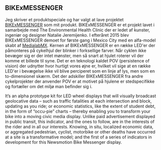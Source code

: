 ## BIKExMESSENGER

Jeg skriver et produktspeciale og har valgt at lave projektet [BIKExMESSENGER](http://www.environmentalhealthclinic.net/portfolio_page/bike-messenger/) som mit produkt. BIKExMESSENGER er et projekt lavet i samarbejde med The Environmental Health Clinic der er ledet af kunster, ingeniør og designer Natalie Jeremijenko. I efteråret 2015 blev BIKExMESSENGER demoet for første gang i Mexico City med en alfa-model skabt af [MedialabMX](https://www.facebook.com/medialabMX/). Kernen af BIKExMESSENGER er en række LED'er der påmonteres på cykelhjul der blinker i forksellige farver. Når cyklen ikke bevæger sig er der intet mønster, men så snart at hjulet roterer vil der komme et billede til syne. Det er en teknologi kaldet POV (persistence of vision) der udnytter hvor hurtigt vores øjne er, hvilket vil sige at en række LED'er i bevægelse ikke vil blive perciperet som en linje af lys, men som en to-dimensionel skærm. Det der adskiller BIKExMESSENGER fra andre cykelprojekter der anvender POV er at motivet på hjulene er stedspecifikke og fortæller om det miljø man befinder sig i. 




It’s an alpha prototype kit for LED wheel displays that will visually broadcast geolocative data – such as traffic fatalities at each intersection and block, updating as you ride; or economic statistics, like the extent of student debt, in the form of “occu-pie” charts – thereby enabling you to transform your bike into a moving civic media display.
Unlike paid advertisement displayed in public transit, this indicator, and the ones to follow, are in the interests of the rider and in all our interests.
Knowing, in situ, localized economic data, or aggregated pedestrian, cyclist, motorbike or other deaths have occurred at a site is a transformative model; and the first of a series of indicators in development for this Newsmotion Bike Messenger display.
